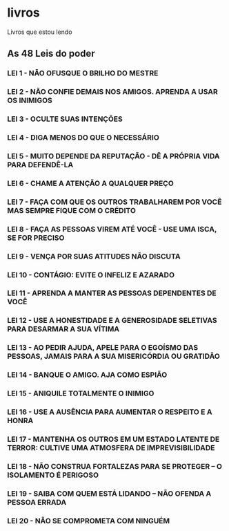 # livros
Livros que estou lendo

## As 48 Leis do poder 

### LEI 1 - NÃO OFUSQUE O BRILHO DO MESTRE

### LEI 2 - NÃO CONFIE DEMAIS NOS AMIGOS. APRENDA A USAR OS INIMIGOS

### LEI 3 - OCULTE SUAS INTENÇÕES

### LEI 4 - DIGA MENOS DO QUE O NECESSÁRIO

### LEI 5 - MUITO DEPENDE DA REPUTAÇÃO - DÊ A PRÓPRIA VIDA PARA DEFENDÊ-LA

### LEI 6 - CHAME A ATENÇÃO A QUALQUER PREÇO

### LEI 7 - FAÇA COM QUE OS OUTROS TRABALHAREM POR VOCÊ MAS SEMPRE FIQUE COM O CRÉDITO

### LEI 8 - FAÇA AS PESSOAS VIREM ATÉ VOCÊ - USE UMA ISCA, SE FOR PRECISO

### LEI 9 - VENÇA POR SUAS ATITUDES NÃO DISCUTA

### LEI 10 - CONTÁGIO: EVITE O INFELIZ E AZARADO

### LEI 11 - APRENDA A MANTER AS PESSOAS DEPENDENTES DE VOCÊ

### LEI 12 - USE A HONESTIDADE E A GENEROSIDADE SELETIVAS PARA DESARMAR A SUA VÍTIMA

### LEI 13 - AO PEDIR AJUDA, APELE PARA O EGOÍSMO DAS PESSOAS, JAMAIS PARA A SUA MISERICÓRDIA OU GRATIDÃO

### LEI 14 - BANQUE O AMIGO. AJA COMO ESPIÃO

### LEI 15 - ANIQUILE TOTALMENTE O INIMIGO

### LEI 16 - USE A AUSÊNCIA PARA AUMENTAR O RESPEITO E A HONRA

### LEI 17 - MANTENHA OS OUTROS EM UM ESTADO LATENTE DE TERROR: CULTIVE UMA ATMOSFERA DE IMPREVISIBILIDADE

### LEI 18 - NÃO CONSTRUA FORTALEZAS PARA SE PROTEGER – O ISOLAMENTO É PERIGOSO

### LEI 19 - SAIBA COM QUEM ESTÁ LIDANDO – NÃO OFENDA A PESSOA ERRADA

### LEI 20 - NÃO SE COMPROMETA COM NINGUÉM